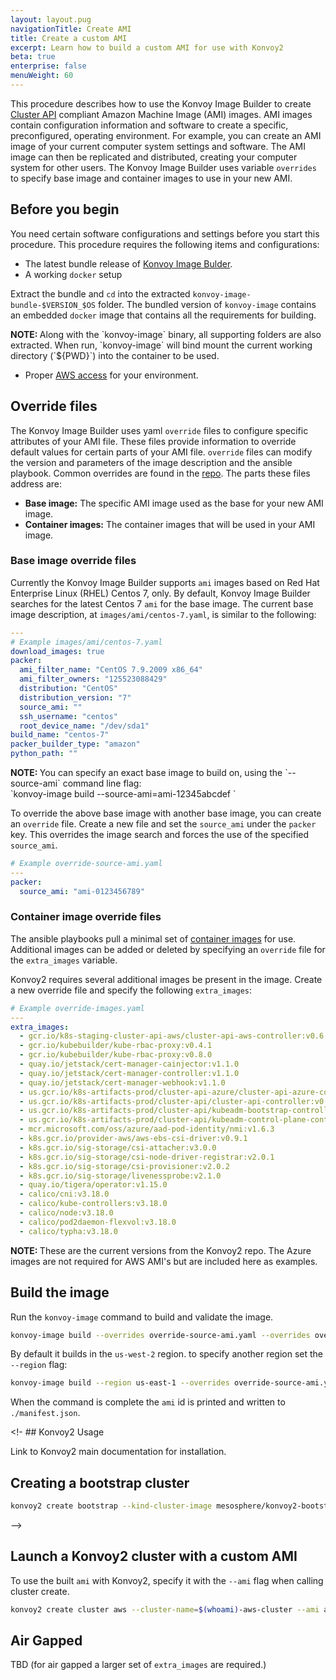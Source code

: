 ```yaml
---
layout: layout.pug
navigationTitle: Create AMI
title: Create a custom AMI
excerpt: Learn how to build a custom AMI for use with Konvoy2
beta: true
enterprise: false
menuWeight: 60
---
```


This procedure describes how to use the Konvoy Image Builder to create [Cluster API](https://cluster-api.sigs.k8s.io/) compliant Amazon Machine Image (AMI) images. AMI images contain configuration information and software to create a specific, preconfigured, operating environment. For example, you can create an AMI image of your current computer system settings and software. The AMI image can then be replicated and distributed, creating your computer system for other users. The Konvoy Image Builder uses variable `overrides` to specify base image and container images to use in your new AMI.

## Before you begin

You need certain software configurations and settings before you start this procedure. This procedure requires the following items and configurations:

- The latest bundle release of [Konvoy Image Bulder](https://github.com/mesosphere/konvoy-image-builder/releases).
- A working `docker` setup

Extract the bundle and `cd` into the extracted `konvoy-image-bundle-$VERSION_$OS` folder. The bundled version of `konvoy-image` contains an embedded `docker` image that contains all the requirements for building.

<p class="message--note"><strong>NOTE: </strong> Along with the `konvoy-image` binary, all supporting folders are also extracted. When run, `konvoy-image` will bind mount the current working directory (`${PWD}`) into the container to be used.</p>

- Proper [AWS access](https://docs.aws.amazon.com/cli/latest/userguide/cli-configure-envvars.html) for your environment.

## Override files

The Konvoy Image Builder uses yaml `override` files to configure specific attributes of your AMI file. These files provide information to override default values for certain parts of your AMI file.
`override` files can modify the version and parameters of the image description and the ansible playbook. Common overrides are found in the [repo](https://github.com/mesosphere/konvoy-image-builder/tree/main/overrides). The parts these files address are:

- **Base image:** The specific AMI image used as the base for your new AMI image.
- **Container images:** The container images that will be used in your AMI image.

### Base image override files

Currently the Konvoy Image Builder supports `ami` images based on Red Hat Enterprise Linux (RHEL) Centos  7, only. By default, Konvoy Image Builder searches for the latest Centos 7 `ami` for the base image. The current base image description, at `images/ami/centos-7.yaml`, is similar to the following:

```yaml
---
# Example images/ami/centos-7.yaml
download_images: true
packer:
  ami_filter_name: "CentOS 7.9.2009 x86_64"
  ami_filter_owners: "125523088429"
  distribution: "CentOS"
  distribution_version: "7"
  source_ami: ""
  ssh_username: "centos"
  root_device_name: "/dev/sda1"
build_name: "centos-7"
packer_builder_type: "amazon"
python_path: ""
```

<p class="message--note"><strong>NOTE: </strong>You can specify an exact base image to build on, using the `--source-ami` command line flag:<br>
`konvoy-image build --source-ami=ami-12345abcdef <path/to/image.yaml>`</p>

To override the above base image with another base image, you can create an `override` file. Create a new file and set the `source_ami` under the `packer` key. This overrides the image search and forces the use of the specified `source_ami`.

```yaml
# Example override-source-ami.yaml
---
packer:
  source_ami: "ami-0123456789"
```

### Container image override files

The ansible playbooks pull a minimal set of [container images](https://github.com/mesosphere/konvoy-image-builder/blob/main/ansible/roles/images/defaults/main.yaml) for use. Additional images can be added or deleted by specifying an `override` file for the `extra_images` variable.

Konvoy2 requires several additional images be present in the image. Create a new override file and specify the following `extra_images`:

```yaml
# Example override-images.yaml
---
extra_images:
  - gcr.io/k8s-staging-cluster-api-aws/cluster-api-aws-controller:v0.6.4
  - gcr.io/kubebuilder/kube-rbac-proxy:v0.4.1
  - gcr.io/kubebuilder/kube-rbac-proxy:v0.8.0
  - quay.io/jetstack/cert-manager-cainjector:v1.1.0
  - quay.io/jetstack/cert-manager-controller:v1.1.0
  - quay.io/jetstack/cert-manager-webhook:v1.1.0
  - us.gcr.io/k8s-artifacts-prod/cluster-api-azure/cluster-api-azure-controller:v0.4.12
  - us.gcr.io/k8s-artifacts-prod/cluster-api/cluster-api-controller:v0.3.15
  - us.gcr.io/k8s-artifacts-prod/cluster-api/kubeadm-bootstrap-controller:v0.3.15
  - us.gcr.io/k8s-artifacts-prod/cluster-api/kubeadm-control-plane-controller:v0.3.15
  - mcr.microsoft.com/oss/azure/aad-pod-identity/nmi:v1.6.3
  - k8s.gcr.io/provider-aws/aws-ebs-csi-driver:v0.9.1
  - k8s.gcr.io/sig-storage/csi-attacher:v3.0.0
  - k8s.gcr.io/sig-storage/csi-node-driver-registrar:v2.0.1
  - k8s.gcr.io/sig-storage/csi-provisioner:v2.0.2
  - k8s.gcr.io/sig-storage/livenessprobe:v2.1.0
  - quay.io/tigera/operator:v1.15.0
  - calico/cni:v3.18.0
  - calico/kube-controllers:v3.18.0
  - calico/node:v3.18.0
  - calico/pod2daemon-flexvol:v3.18.0
  - calico/typha:v3.18.0
```

<p class="message--note"><strong>NOTE: </strong>These are the current versions from the Konvoy2 repo. The Azure images are not required for AWS AMI's but are included here as examples.

## Build the image

Run the `konvoy-image` command to build and validate the image.

```sh
konvoy-image build --overrides override-source-ami.yaml --overrides override-images.yaml images/ami/centos-7.yaml
```

By default it builds in the `us-west-2` region. to specify another region set the `--region` flag:

```sh
konvoy-image build --region us-east-1 --overrides override-source-ami.yaml --overrides override-images.yaml images/ami/centos-7.yaml
```

When the command is complete the `ami` id is printed and written to `./manifest.json`.

<!- ## Konvoy2 Usage

Link to Konvoy2 main documentation for installation.

## Creating a bootstrap cluster

```sh
konvoy2 create bootstrap --kind-cluster-image mesosphere/konvoy2-bootstrap:v0.3.0-alpha
```

-->

## Launch a Konvoy2 cluster with a custom AMI

To use the built `ami` with Konvoy2, specify it with the `--ami` flag when calling cluster create.

```sh
konvoy2 create cluster aws --cluster-name=$(whoami)-aws-cluster --ami ami-0123456789
```

## Air Gapped

TBD (for air gapped a larger set of `extra_images` are required.)
